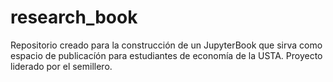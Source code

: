 # research_book
Repositorio creado para la construcción de un JupyterBook que sirva como espacio de publicacíón para estudiantes de economía de la USTA. 
Proyecto liderado por el semillero. 
